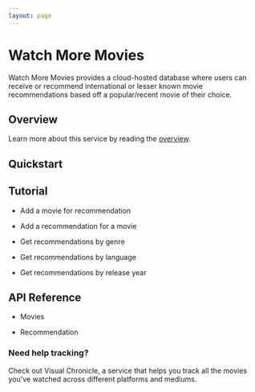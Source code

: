 ```yaml
---
layout: page
---
```


# Watch More Movies

Watch More Movies provides a cloud-hosted database where users can receive or recommend international or lesser known movie recommendations based off a popular/recent movie of their choice.

## Overview

Learn more about this service by reading the [overview](docs/overview.md).

## Quickstart

## Tutorial

* Add a movie for recommendation

* Add a recommendation for a movie

* Get recommendations by genre

* Get recommendations by language

* Get recommendations by release year

## API Reference

* Movies

* Recommendation

### Need help tracking?

Check out Visual Chronicle, a service that helps you track all the movies you've watched across different platforms and mediums.
